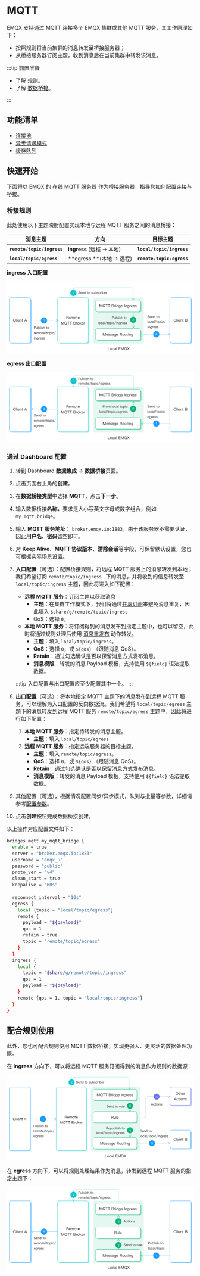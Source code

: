 # MQTT

EMQX 支持通过 MQTT 连接多个 EMQX 集群或其他 MQTT 服务，其工作原理如下：

- 按照规则将当前集群的消息转发至桥接服务器；
- 从桥接服务器订阅主题，收到消息后在当前集群中转发该消息。

:::tip 前置准备

- 了解 [规则](./rules.md)。
- 了解 [数据桥接](./data-bridges.md)。

:::

## 功能清单

- [连接池](./data-bridges.md#连接池)
- [异步请求模式](./data-bridges.md#异步请求模式)
- [缓存队列](./data-bridges.md#缓存队列)

## 快速开始

下面将以 EMQX 的 [在线 MQTT 服务器](https://www.emqx.com/zh/mqtt/public-mqtt5-broker) 作为桥接服务器，指导您如何配置连接与桥接。

### 桥接规则

此处使用以下主题映射配置实现本地与远程 MQTT 服务之间的消息桥接：

| 消息主题                   | 方向                       | 目标主题                  |
| -------------------------- | -------------------------- | ------------------------- |
| **`remote/topic/ingress`** | **ingress** (远程 -> 本地) | **`local/topic/ingress`** |
| **`local/topic/egress`**   | **egress **(本地 -> 远程)  | **`remote/topic/egress`** |

**ingress 入口配置**

![MQTT 数据桥接 igress 示意图](assets/bridge_mqtt_igress.png)

**egress 出口配置**

![MQTT 数据桥接 egress 示意图](assets/bridge_mqtt_egerss.png)

### 通过 Dashboard 配置

1. 转到 Dashboard **数据集成** -> **数据桥接**页面。

2. 点击页面右上角的**创建**。

3. 在**数据桥接类型**中选择 **MQTT**，点击**下一步**。

4. 输入数据桥接**名称**，要求是大小写英文字母或数字组合，例如  `my_mqtt_bridge`。

5. 输入 **MQTT 服务地址**： `broker.emqx.io:1883`，由于该服务器不需要认证，因此**用户名**、**密码**留空即可。

6. 对 **Keep Alive**、**MQTT 协议版本**、**清除会话**等字段，可保留默认设置，您也可根据实际场景设置。

7. **入口配置**（可选）：配置桥接规则，将远程 MQTT 服务上的消息转发到本地；我们希望订阅 `remote/topic/ingress ` 下的消息，并将收到的信息转发至 `local/topic/ingress` 主题，因此将进入如下配置：
   
   - **远程 MQTT 服务**：订阅主题以获取消息
      - **主题**：在集群工作模式下，我们将通过[共享订阅](../mqtt/mqtt-shared-subscription.md)来避免消息重复，因此填入 `$share/g/remote/topic/ingress`
      - QoS：选择 `0`。
   - **本地 MQTT 服务**：将订阅得到的消息发布到指定主题中，也可以留空，此时将通过规则处理后使用 [消息重发布](./rules.md#消息重发布) 动作转发。
      - **主题**：填入 `local/topic/ingress`。
      - **QoS**：选择 `0`，或 `${qos}` （跟随消息 QoS）。
      - **Retain**：通过勾选确认是否以保留消息方式发布消息。
      - **消息模版**：转发的消息 Payload 模板，支持使用 `${field}` 语法提取数据。
   
   :::tip
   入口配置与出口配置应至少配置其中一个。
   :::
   
8. **出口配置**（可选）：将本地指定 MQTT 主题下的消息发布到远程 MQTT 服务，可以理解为入口配置的反向数据流。我们希望将 `local/topic/egress` 主题下的消息转发到远程 MQTT 服务 `remote/topic/egress` 主题中，因此将进行如下配置：

   1. **本地 MQTT 服务**：指定待转发的消息主题。
      - **主题**：填入 `local/topic/egress` 
   2. **远程 MQTT 服务**：指定远端服务器的目标主题。
      - **主题**：填入 `remote/topic/egress`。
      - **QoS**：选择 `0`，或 `${qos}` （跟随消息 QoS）。
      - **Retain**：通过勾选确认是否以保留消息方式发布消息。
      - **消息模版**：转发的消息 Payload 模板，支持使用 `${field}` 语法提取数据。

9. 其他配置（可选），根据情况配置同步/异步模式，队列与批量等参数，详细请参考[配置参数](#配置参数)。

10. 点击**创建**按钮完成数据桥接创建。

以上操作对应配置文件如下：

```bash
bridges.mqtt.my_mqtt_bridge {
  enable = true
  server = "broker.emqx.io:1883"
  username = "emqx_u"
  password = "public"
  proto_ver = "v4"
  clean_start = true
  keepalive = "60s"

  reconnect_interval = "10s"
  egress {
    local {topic = "local/topic/egress"}
    remote {
      payload = "${payload}"
      qos = 1
      retain = true
      topic = "remote/topic/egress"
    }
  }
  ingress {
    local {
      topic = "$share/g/remote/topic/ingress"
      qos = 1
      payload = "${payload}"
    }
    remote {qos = 1, topic = "local/topic/ingress"}
  }
}
```

## 配合规则使用

此外，您也可配合规则使用 MQTT 数据桥接，实现更强大、更灵活的数据处理功能。

在 **ingress** 方向下，可以将远程 MQTT 服务订阅得到的消息作为规则的数据源：

![bridge_igress_rule_link](./assets/bridge_igress_rule_link.png)

在 **egress** 方向下，可以将规则处理结果作为消息，转发到远程 MQTT 服务的指定主题下：

![bridge_egress_rule](./assets/bridge_egress_rule.png)
